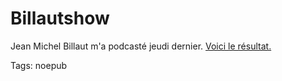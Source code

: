 # Billautshow

Jean Michel Billaut m'a podcasté jeudi dernier. [Voici le résultat.](http://billaut.typepad.com/jm/2006/03/connaissezvous__10.html)

Tags: noepub